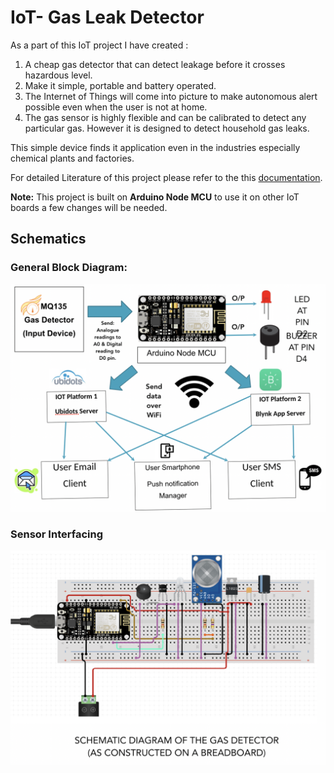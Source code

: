 # IoT- Gas Leak Detector 

As a part of this IoT project I have created :

1. A cheap gas detector that can detect leakage before it crosses hazardous level. 
2. Make it simple, portable and battery operated.
3. The Internet of Things will come into picture to make autonomous alert possible even when the user is not at home.
4. The gas sensor is highly flexible and can be calibrated to detect any particular gas. However it is designed to detect household gas leaks.

This simple device finds it application even in the industries especially chemical plants and factories.

For detailed Literature of this project please refer to the this [documentation]().

**Note:** This project is built on **Arduino Node MCU** to use it on other IoT boards a few changes will be needed.

## Schematics

### General Block Diagram: 

![image](https://github.com/omigirish/Gas-Leaker-Detector--IoT/blob/master/Block%20Diagram.png)

### Sensor Interfacing

![image](https://github.com/omigirish/Gas-Leaker-Detector--IoT/blob/master/Sensor%20Interfacing.png)
